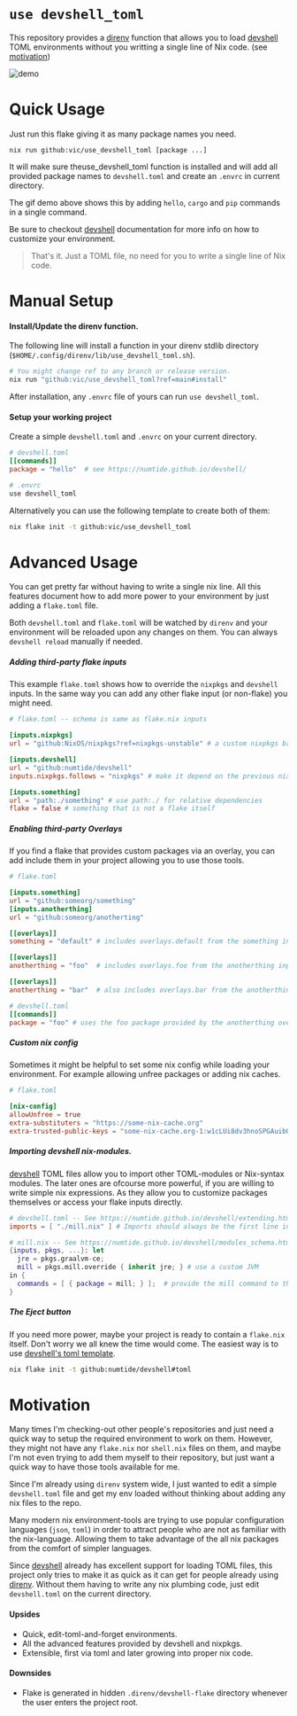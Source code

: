 # `use devshell_toml` 

This repository provides a [direnv] function that allows 
you to load [devshell] TOML environments
without you writting a single line of Nix code. (see [motivation](#motivation))

![demo](https://github.com/user-attachments/assets/d4f157ba-1791-4367-abd3-3099ca19b550)


# Quick Usage

Just run this flake giving it as many package names you need.

```
nix run github:vic/use_devshell_toml [package ...]
```

It will make sure theuse_devshell_toml function is installed and will add all provided package names to
`devshell.toml` and create an `.envrc` in current directory.

The gif demo above shows this by adding `hello`, `cargo` and `pip` commands in a single command.

Be sure to checkout [devshell] documentation for more info on how to customize your environment. 

> That's it. Just a TOML file, no need for you to write a single line of Nix code.

# Manual Setup

#### Install/Update the direnv function.

The following line will install a function in your direnv stdlib directory (`$HOME/.config/direnv/lib/use_devshell_toml.sh`).

```bash
# You might change ref to any branch or release version.
nix run "github:vic/use_devshell_toml?ref=main#install"
```

After installation, any `.envrc` file of yours can run `use devshell_toml`.

#### Setup your working project

Create a simple `devshell.toml` and `.envrc` on your current directory.

```toml
# devshell.toml
[[commands]]
package = "hello"  # see https://numtide.github.io/devshell/
```

```bash
# .envrc
use devshell_toml
```

Alternatively you can use the following template to create both of them:

```bash
nix flake init -t github:vic/use_devshell_toml
```

# Advanced Usage

You can get pretty far without having to write a single nix line. All this features document
how to add more power to your environment by just adding a `flake.toml` file.

Both `devshell.toml` and `flake.toml` will be watched by `direnv` and your environment will be reloaded
upon any changes on them. You can always `devshell reload` manually if needed.

##### Adding third-party flake inputs

This example `flake.toml` shows how to override the `nixpkgs` and `devshell` inputs.
In the same way you can add any other flake input (or non-flake) you might need.

```toml
# flake.toml -- schema is same as flake.nix inputs

[inputs.nixpkgs]
url = "github:NixOS/nixpkgs?ref=nixpkgs-unstable" # a custom nixpkgs branch

[inputs.devshell]
url = "github:numtide/devshell"
inputs.nixpkgs.follows = "nixpkgs" # make it depend on the previous nixpkgs branch

[inputs.something]
url = "path:./something" # use path:./ for relative dependencies
flake = false # something that is not a flake itself
```

##### Enabling third-party Overlays

If you find a flake that provides custom packages via an overlay, you can add include
them in your project allowing you to use those tools.

```toml
# flake.toml

[inputs.something]
url = "github:someorg/something"
[inputs.anotherthing]
url = "github:someorg/anotherting"

[[overlays]]
something = "default" # includes overlays.default from the something input

[[overlays]]
anotherthing = "foo"  # includes overlays.foo from the anotherthing input

[[overlays]]
anotherthing = "bar"  # also includes overlays.bar from the anotherthing input
```

```toml
# devshell.toml
[[commands]]
package = "foo" # uses the foo package provided by the anotherthing overlay.
```


##### Custom nix config

Sometimes it might be helpful to set some nix config while loading your environment.
For example allowing unfree packages or adding nix caches.

```toml
# flake.toml

[nix-config]
allowUnfree = true
extra-substituters = "https://some-nix-cache.org"
extra-trusted-public-keys = "some-nix-cache.org-1:w1cLUi8dv3hnoSPGAuibQv+f9TZLr6cv/Hm9XgU50cw=" 
```

##### Importing devshell nix-modules.

[devshell] TOML files allow you to import other TOML-modules or Nix-syntax modules. The later
ones are ofcourse more powerful, if you are willing to write simple nix expressions. As they
allow you to customize packages themselves or access your flake inputs directly.

```toml
# devshell.toml -- See https://numtide.github.io/devshell/extending.html
imports = [ "./mill.nix" ] # Imports should always be the first line in the TOML file.
```

```nix
# mill.nix -- See https://numtide.github.io/devshell/modules_schema.html
{inputs, pkgs, ...}: let
  jre = pkgs.graalvm-ce;
  mill = pkgs.mill.override { inherit jre; } # use a custom JVM
in {
  commands = [ { package = mill; } ];  # provide the mill command to the environment
}
```

##### The Eject button

If you need more power, maybe your project is ready to contain a `flake.nix` itself.
Don't worry we all knew the time would come.
The easiest way is to use [devshell's toml template](https://github.com/numtide/devshell/tree/main/templates/toml).

```bash
nix flake init -t github:numtide/devshell#toml
```

# Motivation

Many times I'm checking-out other people's repositories and just need a quick way to setup the required environment to work on them.
However, they might not have any `flake.nix` nor `shell.nix` files on them, and maybe I'm not even trying to add them myself to their
repository, but just want a quick way to have those tools available for me.

Since I'm already using `direnv` system wide, I just wanted to edit a simple `devshell.toml` file and get my env loaded without 
thinking about adding any nix files to the repo.

Many modern nix environment-tools are trying to use popular configuration languages (`json`, `toml`) in order to attract people who are not
as familiar with the nix-language. Allowing them to take advantage of the all nix packages from the comfort of simpler languages.

Since [devshell] already has excellent support for loading TOML files, this project only tries to make it as quick as it can get for
people already using [direnv]. Without them having to write any nix plumbing code, just edit `devshell.toml` on the current directory.


#### Upsides

- Quick, edit-toml-and-forget environments.
- All the advanced features provided by devshell and nixpkgs.
- Extensible, first via toml and later growing into proper nix code.

#### Downsides

- Flake is generated in hidden `.direnv/devshell-flake` directory whenever the user enters the project root.


[direnv]: https://direnv.net
[devshell]: https://numtide.github.io/devshell
